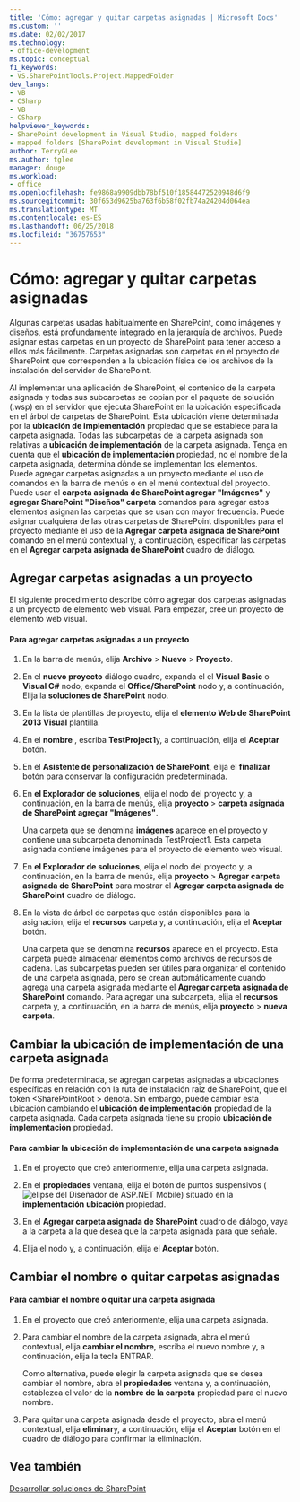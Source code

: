 ```yaml
---
title: 'Cómo: agregar y quitar carpetas asignadas | Microsoft Docs'
ms.custom: ''
ms.date: 02/02/2017
ms.technology:
- office-development
ms.topic: conceptual
f1_keywords:
- VS.SharePointTools.Project.MappedFolder
dev_langs:
- VB
- CSharp
- VB
- CSharp
helpviewer_keywords:
- SharePoint development in Visual Studio, mapped folders
- mapped folders [SharePoint development in Visual Studio]
author: TerryGLee
ms.author: tglee
manager: douge
ms.workload:
- office
ms.openlocfilehash: fe9868a9909dbb78bf510f18584472520948d6f9
ms.sourcegitcommit: 30f653d9625ba763f6b58f02fb74a24204d064ea
ms.translationtype: MT
ms.contentlocale: es-ES
ms.lasthandoff: 06/25/2018
ms.locfileid: "36757653"
---
```

# <a name="how-to-add-and-remove-mapped-folders"></a>Cómo: agregar y quitar carpetas asignadas
  Algunas carpetas usadas habitualmente en SharePoint, como imágenes y diseños, está profundamente integrado en la jerarquía de archivos. Puede asignar estas carpetas en un proyecto de SharePoint para tener acceso a ellos más fácilmente. Carpetas asignadas son carpetas en el proyecto de SharePoint que corresponden a la ubicación física de los archivos de la instalación del servidor de SharePoint.  
  
 Al implementar una aplicación de SharePoint, el contenido de la carpeta asignada y todas sus subcarpetas se copian por el paquete de solución (.wsp) en el servidor que ejecuta SharePoint en la ubicación especificada en el árbol de carpetas de SharePoint. Esta ubicación viene determinada por la **ubicación de implementación** propiedad que se establece para la carpeta asignada. Todas las subcarpetas de la carpeta asignada son relativas a **ubicación de implementación** de la carpeta asignada. Tenga en cuenta que el **ubicación de implementación** propiedad, no el nombre de la carpeta asignada, determina dónde se implementan los elementos.  
 Puede agregar carpetas asignadas a un proyecto mediante el uso de comandos en la barra de menús o en el menú contextual del proyecto. Puede usar el **carpeta asignada de SharePoint agregar "Imágenes"** y **agregar SharePoint "Diseños" carpeta** comandos para agregar estos elementos asignan las carpetas que se usan con mayor frecuencia. Puede asignar cualquiera de las otras carpetas de SharePoint disponibles para el proyecto mediante el uso de la **Agregar carpeta asignada de SharePoint** comando en el menú contextual y, a continuación, especificar las carpetas en el **Agregar carpeta asignada de SharePoint** cuadro de diálogo.  
  
## <a name="add-mapped-folders-to-a-project"></a>Agregar carpetas asignadas a un proyecto  
 El siguiente procedimiento describe cómo agregar dos carpetas asignadas a un proyecto de elemento web visual. Para empezar, cree un proyecto de elemento web visual.  
  
#### <a name="to-add-mapped-folders-to-a-project"></a>Para agregar carpetas asignadas a un proyecto  
  
1.  En la barra de menús, elija **Archivo** > **Nuevo** > **Proyecto**.  
  
2.  En el **nuevo proyecto** diálogo cuadro, expanda el el **Visual Basic** o **Visual C#** nodo, expanda el **Office/SharePoint** nodo y, a continuación, Elija la **soluciones de SharePoint** nodo.  
  
3.  En la lista de plantillas de proyecto, elija el **elemento Web de SharePoint 2013 Visual** plantilla.  
  
4.  En el **nombre** , escriba **TestProject1**y, a continuación, elija el **Aceptar** botón.  
  
5.  En el **Asistente de personalización de SharePoint**, elija el **finalizar** botón para conservar la configuración predeterminada.  
  
6.  En **el Explorador de soluciones**, elija el nodo del proyecto y, a continuación, en la barra de menús, elija **proyecto** > **carpeta asignada de SharePoint agregar "Imágenes"**.  
  
     Una carpeta que se denomina **imágenes** aparece en el proyecto y contiene una subcarpeta denominada TestProject1. Esta carpeta asignada contiene imágenes para el proyecto de elemento web visual.  
  
7.  En **el Explorador de soluciones**, elija el nodo del proyecto y, a continuación, en la barra de menús, elija **proyecto** > **Agregar carpeta asignada de SharePoint** para mostrar el  **Agregar carpeta asignada de SharePoint** cuadro de diálogo.  
  
8.  En la vista de árbol de carpetas que están disponibles para la asignación, elija el **recursos** carpeta y, a continuación, elija el **Aceptar** botón.  
  
     Una carpeta que se denomina **recursos** aparece en el proyecto. Esta carpeta puede almacenar elementos como archivos de recursos de cadena. Las subcarpetas pueden ser útiles para organizar el contenido de una carpeta asignada, pero se crean automáticamente cuando agrega una carpeta asignada mediante el **Agregar carpeta asignada de SharePoint** comando. Para agregar una subcarpeta, elija el **recursos** carpeta y, a continuación, en la barra de menús, elija **proyecto** > **nueva carpeta**.  
  
## <a name="change-the-deployment-location-of-a-mapped-folder"></a>Cambiar la ubicación de implementación de una carpeta asignada  
 De forma predeterminada, se agregan carpetas asignadas a ubicaciones específicas en relación con la ruta de instalación raíz de SharePoint, que el token \<SharePointRoot > denota. Sin embargo, puede cambiar esta ubicación cambiando el **ubicación de implementación** propiedad de la carpeta asignada. Cada carpeta asignada tiene su propio **ubicación de implementación** propiedad.  
  
#### <a name="to-change-the-deployment-location-of-a-mapped-folder"></a>Para cambiar la ubicación de implementación de una carpeta asignada  
  
1.  En el proyecto que creó anteriormente, elija una carpeta asignada.  
  
2.  En el **propiedades** ventana, elija el botón de puntos suspensivos (![elipse del Diseñador de ASP.NET Mobile](../sharepoint/media/mwellipsis.gif "elipse del Diseñador de ASP.NET Mobile")) situado en la **implementación ubicación** propiedad.  
  
3.  En el **Agregar carpeta asignada de SharePoint** cuadro de diálogo, vaya a la carpeta a la que desea que la carpeta asignada para que señale.  
  
4.  Elija el nodo y, a continuación, elija el **Aceptar** botón.  
  
## <a name="rename-or-remove-mapped-folders"></a>Cambiar el nombre o quitar carpetas asignadas  
  
#### <a name="to-rename-or-remove-a-mapped-folder"></a>Para cambiar el nombre o quitar una carpeta asignada  
  
1.  En el proyecto que creó anteriormente, elija una carpeta asignada.  
  
2.  Para cambiar el nombre de la carpeta asignada, abra el menú contextual, elija **cambiar el nombre**, escriba el nuevo nombre y, a continuación, elija la tecla ENTRAR.  
  
     Como alternativa, puede elegir la carpeta asignada que se desea cambiar el nombre, abra el **propiedades** ventana y, a continuación, establezca el valor de la **nombre de la carpeta** propiedad para el nuevo nombre.  
  
3.  Para quitar una carpeta asignada desde el proyecto, abra el menú contextual, elija **eliminar**y, a continuación, elija el **Aceptar** botón en el cuadro de diálogo para confirmar la eliminación.  
  
## <a name="see-also"></a>Vea también
 [Desarrollar soluciones de SharePoint](../sharepoint/developing-sharepoint-solutions.md)  
  
